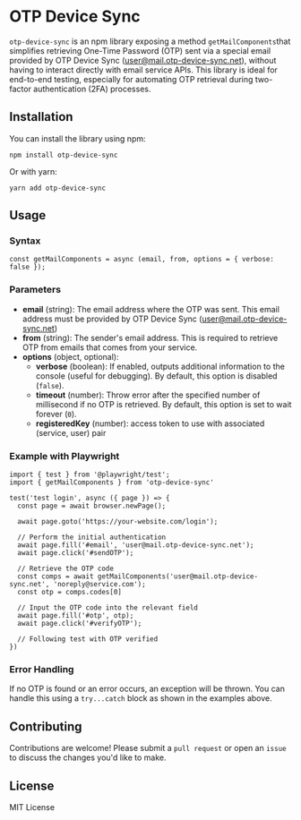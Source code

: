 # OTP Device Sync

`otp-device-sync` is an npm library exposing a method `getMailComponents`that simplifies retrieving One-Time Password (OTP) sent via a special email provided by OTP Device Sync (user@mail.otp-device-sync.net), without having to interact directly with email service APIs. This library is ideal for end-to-end testing, especially for automating OTP retrieval during two-factor authentication (2FA) processes.

## Installation

You can install the library using npm:

```
npm install otp-device-sync
```

Or with yarn:

```
yarn add otp-device-sync
```

## Usage

### Syntax

```
const getMailComponents = async (email, from, options = { verbose: false });
```

### Parameters

- **email** (string): The email address where the OTP was sent. This email address must be provided by OTP Device Sync (user@mail.otp-device-sync.net)
- **from** (string): The sender's email address. This is required to retrieve OTP from emails that comes from your service.
- **options** (object, optional):
  - **verbose** (boolean): If enabled, outputs additional information to the console (useful for debugging). By default, this option is disabled (`false`).
  - **timeout** (number): Throw error after the specified number of millisecond if no OTP is retrieved. By default, this option is set to wait forever (`0`).
  - **registeredKey** (number): access token to use with associated (service, user) pair


### Example with Playwright

```
import { test } from '@playwright/test';
import { getMailComponents } from 'otp-device-sync'

test('test login', async ({ page }) => {
  const page = await browser.newPage();
  
  await page.goto('https://your-website.com/login');
  
  // Perform the initial authentication
  await page.fill('#email', 'user@mail.otp-device-sync.net');
  await page.click('#sendOTP');
  
  // Retrieve the OTP code
  const comps = await getMailComponents('user@mail.otp-device-sync.net', 'noreply@service.com');
  const otp = comps.codes[0]

  // Input the OTP code into the relevant field
  await page.fill('#otp', otp);
  await page.click('#verifyOTP');
  
  // Following test with OTP verified
})
```

### Error Handling

If no OTP is found or an error occurs, an exception will be thrown. You can handle this using a `try...catch` block as shown in the examples above.

## Contributing

Contributions are welcome! Please submit a `pull request` or open an `issue` to discuss the changes you'd like to make.

## License

MIT License
